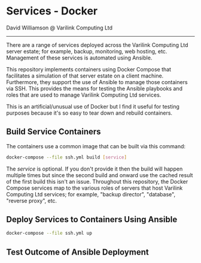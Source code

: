 # Services - Docker

David Williamson @ Varilink Computing Ltd

------

There are a range of services deployed across the Varilink Computing Ltd server estate; for example, backup, monitoring, web hosting, etc. Management of these services is automated using Ansible.

This repository implements containers using Docker Compose that facilitates a simulation of that server estate on a client machine. Furthermore, they support the use of Ansible to manage those containers via SSH. This provides the means for testing the Ansible playbooks and roles that are used to manage Varilink Computing Ltd services.

This is an artificial/unusual use of Docker but I find it useful for testing purposes because it's so easy to tear down and rebuild containers.

## Build Service Containers

The containers use a common image that can be built via this command:

```bash
docker-compose --file ssh.yml build [service]
```

The *service* is optional. If you don't provide it then the build will happen multiple times but since the second build and onward use the cached result of the first build this isn't an issue. Throughout this repository, the Docker Compose services map to the various roles of servers that host Varilink Computing Ltd services; for example, "backup director", "database", "reverse proxy", etc.

## Deploy Services to Containers Using Ansible

```bash
docker-compose --file ssh.yml up
```

## Test Outcome of Ansible Deployment

